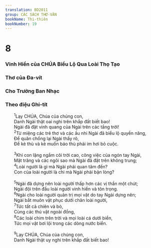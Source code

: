 ```yaml
---
translation: BD2011
group: CÁC SÁCH THƠ-VĂN
bookName: Thi-thiên 
bookNumber: 19
---
```


<div class="title"><h1>8</h1><h3>Vinh Hiển của CHÚA Biểu Lộ Qua Loài Thọ Tạo</h3><h3>Thơ của Ða-vít</h3><h3>Cho Trưởng Ban Nhạc</h3><h3>Theo điệu Ghi-tít</h3></div>
<span class="verse thi_8_1">  <sup>1</sup>Lạy CHÚA, Chúa của chúng con,<br/>  Danh Ngài thật oai nghi trên khắp đất biết bao!<br/>  Ngài đã đặt vinh quang của Ngài trên các tầng trời!<br/></span>
<span class="verse thi_8_2">  <sup>2</sup>Từ miệng các trẻ thơ và các ấu nhi Ngài đã biểu lộ quyền năng, <br/>  Để quân chống lại Ngài thấy rõ,<br/>  Ðể kẻ thù và kẻ muốn báo thù phải im hơi bỏ cuộc.<br/><br/></span>
<span class="verse thi_8_3">  <sup>3</sup>Khi con lặng ngắm cõi trời cao, công việc của ngón tay Ngài,<br/>  Mặt trăng và các ngôi sao mà Ngài đã đặt trên không trung;<br/></span>
<span class="verse thi_8_4">  <sup>4</sup>Loài người là gì mà Ngài phải quan tâm đến?<br/>  Con của loài người là chi mà Ngài phải bận lòng?<br/><br/></span>
<span class="verse thi_8_5">  <sup>5</sup>Ngài đã dựng nên loài người thấp hơn các vị thần một chút;<br/>  Ngài đội trên đầu loài người vinh hiển và tôn trọng.<br/></span>
<span class="verse thi_8_6">  <sup>6</sup>Ngài cho loài người quản trị mọi vật do tay Ngài dựng nên;<br/>  Ngài bắt muôn vật phục dưới chân loài người,<br/></span>
<span class="verse thi_8_7">  <sup>7</sup>Tức tất cả chiên và bò,<br/>  Cùng các thú vật ngoài đồng,<br/></span>
<span class="verse thi_8_8">  <sup>8</sup>Các loài chim trên trời và mọi loài cá dưới biển,<br/>  Tức mọi vật bơi lội trong các dòng nước biển.<br/><br/></span>
<span class="verse thi_8_9">  <sup>9</sup>Lạy CHÚA, Chúa của chúng con,<br/>  Danh Ngài thật uy nghi trên khắp đất biết bao!<br/></span>
